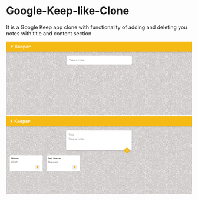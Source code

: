 # Google-Keep-like-Clone
It is a Google Keep app clone with functionality of adding and deleting you notes with title and content section

![](keeper-default.png)
![](keepre-function.png)
